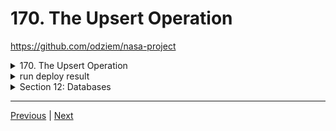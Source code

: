 # 170. The Upsert Operation

https://github.com/odziem/nasa-project

<details>
  <summary> 170. The Upsert Operation </summary>

-   `server/src/models/planets.model.js` 

```
const  { parse } = require('csv-parse');
const fs = require('fs');
const path = require('path');

const planets = require('./planets.mongo');

function isHabitablePlanet(planet) {
    return planet['koi_disposition'] === 'CONFIRMED'
        && planet['koi_insol'] > 0.36 && planet['koi_insol'] < 1.11
        && planet['koi_prad'] < 1.6;
  }
  
function loadPlanetsData(){
    return new Promise((resolve, reject) => {
        fs.createReadStream(path.join(__dirname, '..', '..', 'data', 'kepler_data.csv'))
            .pipe(parse({
                comment: '#',
                columns: true
            }))
            .on('data', async (data) => {
                if (isHabitablePlanet(data)){
                    savePlanet(data);
                }
            })
            .on('error', (err) => {
                console.log(err);
                reject(err);
            })
            .on('end', async () => {        
                const countPlanetsFound = (await getAllPlanets()).length;       
                console.log(`${countPlanetsFound} habitable planets found!`);
                resolve();
            });
    });
}

async function getAllPlanets () {
    return await planets.find({});
};

async function savePlanet(data) {
    try {
        await planets.updateOne({
            keplerName: data.kepler_name,
        }, {
            keplerName: data.kepler_name,
        }, {
            upsert: true,
        });
    } catch (err){
        console.error(`Could not save planet ${err}`);
    }
}

module.exports = {
    loadPlanetsData,
    getAllPlanets,
};
```  

-   `server/src/routes/planets.controller.js`   

```
const { getAllPlanets } = require('../../models/planets.model')

async function httpGetAllPlanets(req, res) {
    // res.status(200).json(planets); 
    return res.status(200).json(await getAllPlanets());
};

module.exports = {
    httpGetAllPlanets,
}
```

-   `server/src/models/planets.mongo.js`

```
const mongoose = require('mongoose');

const planetSchema = new mongoose.Schema({
    keplerName: {
        type: String,
        required: true,
    } 
});

// Connects planetSchema with the "planets" collection
module.exports = mongoose.model('Planet', planetSchema);
```

**Note:** update `client/src/pages/launch.js` to change the name `kepler_name` to `keplerName`  

-   `client/src/pages/launch.js`
```
import { useMemo } from "react";
import { Appear, Button, Loading, Paragraph } from "arwes";
import Clickable from "../components/Clickable";

const Launch = (props) => {
  const selectorBody = useMemo(() => {
    if (!Array.isArray(props.planets)) {
      return null; // or return a default value
    }
    return props.planets.map((planet) => (
      <option value={planet.keplerName} key={planet.keplerName}>
        {planet.keplerName}
      </option>
    ));
  }, [props.planets]);

  const today = new Date().toISOString().split("T")[0];

  return <Appear id="launch" animate show={props.entered}>
    <Paragraph>Schedule a mission launch for interstellar travel to one of the Kepler Exoplanets.</Paragraph>
    <Paragraph>Only confirmed planets matching the following criteria are available for the earliest scheduled missions:</Paragraph>
    <ul>
      <li>Planetary radius &lt; 1.6 times Earth's radius</li>
      <li>Effective stellar flux &gt; 0.36 times Earth's value and &lt; 1.11 times Earth's value</li>
    </ul>

    <form onSubmit={props.submitLaunch} style={{display: "inline-grid", gridTemplateColumns: "auto auto", gridGap: "10px 20px"}}>
      <label htmlFor="launch-day">Launch Date</label>
      <input type="date" id="launch-day" name="launch-day" min={today} max="2040-12-31" defaultValue={today} />
      <label htmlFor="mission-name">Mission Name</label>
      <input type="text" id="mission-name" name="mission-name" />
      <label htmlFor="rocket-name">Rocket Type</label>
      <input type="text" id="rocket-name" name="rocket-name" defaultValue="Explorer IS1" />
      <label htmlFor="planets-selector">Destination Exoplanet</label>
      <select id="planets-selector" name="planets-selector">
        {selectorBody}
      </select>
      <Clickable>
        <Button animate 
          show={props.entered} 
          type="submit" 
          layer="success" 
          disabled={props.isPendingLaunch}>
          Launch Mission ✔
        </Button>
      </Clickable>
      {props.isPendingLaunch &&
        <Loading animate small />
      }
    </form>
  </Appear>
};

export default Launch;
```

**from 163. Creating Mongoose Schema for Launches**
-   `server/src/models/launches.mongo.js`

```
const mongoose = require('mongoose');

const launchesSchema = new mongoose.Schema({
    flightNumber: {
        type: Number,
        required: true,        
    },
    launcheDate: {
        type: Date,
        required: true,
    },
    mission: {
        type: String,
        required: true,
    },
    rocket: {
        type: String,
        required: true,
    },
    target: {
        type: String,
        required: true,
    },  
    customers: [ String ],
    upcoming: {
        type: Boolean,
        required: true,
    },  
    success: {
        type: Boolean,
        required: true,
        default: true
    },  
});

// Connects launchesSchema with the "launches" collection
module.exports = mongoose.model('Launch', launchesSchema);
```

</details>

<details>
  <summary> run deploy result </summary>

  - under project root run `npm run deploy`

<p align="center" >
    <img src="../imags/170_The-Upsert-Operation.png" width="90%" > 
</p> 

  -  goto `http://localhost:8000/`

  <p align="center" >
    <img src="../imags/170_The-Upsert-Operation_2.png" width="90%" > 
</p> 


</details>

<details>
  <summary> Section 12: Databases </summary>

  - [Codebase: s12_nasa-project-pm2](../src/s12_nasa-project-pm2/)

</details>

---

[Previous](./169_Finding-Documents.md) | [Next]()
